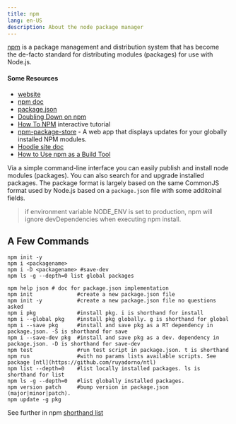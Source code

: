```yaml
---
title: npm
lang: en-US
description: About the node package manager
---
```


[npm](https://www.npmjs.com/) is a package management and distribution system that has become the de-facto standard for distributing modules (packages) for use with Node.js.

#### Some Resources

* [website](https://www.npmjs.com/)
* [npm doc](https://docs.npmjs.com/)
* [package.json](https://docs.npmjs.com/files/package.json)
* [Doubling Down on npm](https://roost.bocoup.com/blog/doubling-down-on-npm/)
* [How To NPM](https://github.com/npm/how-to-npm) interactive tutorial
* [npm-package-store](https://github.com/travishorn/npm-package-store) - A web app that displays updates for your globally installed NPM modules.
* [Hoodie site doc](https://github.com/hoodiehq/hoodie-css/blob/feature/build-automation/DEVELOPMENT.md)
* [How to Use npm as a Build Tool](https://www.keithcirkel.co.uk/how-to-use-npm-as-a-build-tool/)

Via a simple command-line interface you can easily publish and install node modules (packages). You can also search for and upgrade installed packages. The package format is largely based on the same CommonJS format used by Node.js based on a `package.json` file with some additoinal fields.

> if environment variable NODE_ENV is set to production, npm will ignore devDependencies when executing npm install.

## A Few Commands

```
npm init -y
npm i <packagename>
npm i -D <packagename> #save-dev
npm ls -g --depth=0 list global packages

npm help json # doc for package.json implementation
npm init              #create a new package.json file
npm init -y           #create a new package.json file no questions asked
npm i pkg             #install pkg. i is shorthand for install
npm i --global pkg    #install pkg globally. g is shorthand for global
npm i --save pkg      #install and save pkg as a RT dependency in package.json. -S is shorthand for save
npm i --save-dev pkg  #install and save pkg as a dev. dependency in package.json. -D is shorthand for save-dev
npm test              #run test script in package.json. t is shorthand
npm run               #with no params lists available scripts. See package [ntl](https://github.com/ruyadorno/ntl)
npm list --depth=0    #list locally installed packages. ls is shorthand for list
npm ls -g --depth=0   #list globally installed packages.
npm version patch     #bump version in package.json (major|minor|patch).
npm update -g pkg
```

See further in npm [shorthand list](https://docs.npmjs.com/misc/config#shorthands-and-other-cli-niceties)
